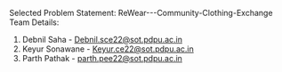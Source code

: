 Selected Problem Statement:
ReWear---Community-Clothing-Exchange
  
Team Details:

1. Debnil Saha - Debnil.sce22@sot.pdpu.ac.in
2. Keyur Sonawane - Keyur.ce22@sot.pdpu.ac.in
3. Parth Pathak - parth.pee22@sot.pdpu.ac.in 
